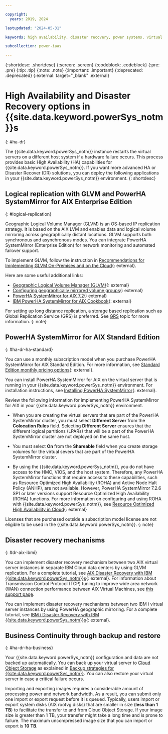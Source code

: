 ```yaml
---

copyright:
  years: 2019, 2024

lastupdated: "2024-05-31"

keywords: high availability, disaster recovery, power systems, virtual servers, hardware failure

subcollection: power-iaas

---
```


{:shortdesc: .shortdesc}
{:screen: .screen}
{:codeblock: .codeblock}
{:pre: .pre}
{:tip: .tip}
{:note: .note}
{:important: .important}
{:deprecated: .deprecated}
{:external: target="_blank" .external}

# High Availability and Disaster Recovery options in {{site.data.keyword.powerSys_notm}}s
{: #ha-dr}

The {{site.data.keyword.powerSys_notm}} instance restarts the virtual servers on a different host system if a hardware failure occurs. This process provides basic High Availability (HA) capabilities for {{site.data.keyword.powerSys_notm}}. If you want more advanced HA or Disaster Recover (DR) solutions, you can deploy the following applications in your {{site.data.keyword.powerSys_notm}} environment.
{: shortdesc}

## Logical replication with GLVM and PowerHA SystemMirror for AIX Enterprise Edition
{: #logical-replication}

Geographic Logical Volume Manager (GLVM) is an OS-based IP replication strategy. It is based on the AIX LVM and enables data and logical volume mirroring across geographically distant locations. GLVM supports both synchronous and asynchronous modes. You can integrate PowerHA SystemMirror (Enterprise Edition) for network monitoring and automated failover support. 

To implement GLVM, follow the instruction in [Recommendations for Implementing GLVM On-Premises and on the Cloud](https://www.redbooks.ibm.com/redpieces/pdfs/redp5717.pdf){: external}.

Here are some useful additional links:

- [Geographic Logical Volume Manager (GLVM)](https://www.ibm.com/support/knowledgecenter/en/SSPHQG_7.2/glvm/ha_glvm_glvm.html){: external}
- [Configuring geographically mirrored volume groups](https://www.ibm.com/support/knowledgecenter/en/SSPHQG_7.2/glvm/ha_glvm_config_glvm.html){: external}
- [PowerHA SystemMirror for AIX 7.2](https://www.ibm.com/support/knowledgecenter/en/SSPHQG_7.2/navigation/welcome.html){: external}
- [IBM PowerHA SystemMirror for AIX Cookbook](http://www.redbooks.ibm.com/abstracts/sg247739.html){: external}

For setting up long distance replication, a storage based replication such as Global Replication Service (GRS) is preferred. See [GRS](/docs/power-iaas?topic=power-iaas-getting-started-GRS) topic for more information.
{: note}

## PowerHA SystemMirror for AIX Standard Edition
{: #ha-dr-ha-standard}

You can use a monthly subscription model when you purchase PowerHA SystemMirror for AIX Standard Edition. For more information, see [Standard Edition monthly pricing options](https://www.ibm.com/docs/en/announcements/archive/ENUS219-288){: external}.

You can install PowerHA SystemMirror for AIX on the virtual server that is running in your {{site.data.keyword.powerSys_notm}} environment. For installation instructions, see [Installing PowerHA SystemMirror](https://www.ibm.com/support/knowledgecenter/SSPHQG_7.2/install/ha_install.html){: external}.

Review the following information for implementing PowerHA SystemMirror for AIX in your {{site.data.keyword.powerSys_notm}} environment.

- When you are creating the virtual servers that are part of the PowerHA SystemMirror cluster, you must select **Different Server** from the **Colocation Rules** field. Selecting **Different Server** ensures that the different logical partitions (LPARs) that will be a part of the PowerHA SystemMirror cluster are not deployed on the same host.

- You must select **On** from the **Shareable** field when you create storage volumes for the virtual severs that are part of the PowerHA SystemMirror cluster.

- By using the {{site.data.keyword.powerSys_notm}}, you do not have access to the HMC, VIOS, and the host system. Therefore, any PowerHA SystemMirror functions that require access to these capabilities, such as Resource Optimized High Availability (ROHA) and Active Node Halt Policy (ANHP), are not available. However, PowerHA SystemMirror 7.2.6 SP1 or later versions support Resource Optimized High Availability (ROHA) functions. For more information on configuring and using ROHA with {{site.data.keyword.powerSys_notm}}, see [Resource Optimized High Availability in Cloud](https://www.ibm.com/docs/en/powerha-aix/7.2?topic=administering-resources-optimized-high-availability-in-cloud){: external}

Licenses that are purchased outside a subscription model license are not eligible to be used in the {{site.data.keyword.powerSys_notm}}.
{: note}

## Disaster recovery mechanisms
{: #dr-aix-ibmi}

You can implement disaster recovery mechanism between two AIX virtual server instances in separate IBM Cloud data centers by using GLVM replication. For a complete tutorial, see [AIX Disaster Recovery with IBM {{site.data.keyword.powerSys_notm}}s](https://cloud.ibm.com/media/docs/downloads/power-iaas-tutorials/PowerVS_AIX_DR_Tutorial_v1.pdf){: external}. For information about Transmission Control Protocol (TCP) tuning to improve wide area network (WAN) connection performance between AIX Virtual Machines, see [this support page](https://www.ibm.com/support/pages/node/6410510).

You can implement disaster recovery mechanisms between two IBM i virtual server instances by using PowerHA geographic mirroring. For a complete tutorial, see [IBM i Disaster Recovery with IBM {{site.data.keyword.powerSys_notm}}s](https://cloud.ibm.com/media/docs/downloads/power-iaas-tutorials/PowerVS_IBMi_DR_Tutorial_v1.pdf){: external}.

## Business Continuity through backup and restore
{: #ha-dr-ha-business}

Your {{site.data.keyword.powerSys_notm}} configuration and data are not backed up automatically. You can back up your virtual server to [Cloud Object Storage](/docs/cloud-object-storage?topic=cloud-object-storage-getting-started-cloud-object-storage) as explained in [Backup strategies for {{site.data.keyword.powerSys_notm}}](/docs/power-iaas?topic=power-iaas-backup-strategies). You can also restore your virtual server in case a critical failure occurs.

Importing and exporting images requires a considerable amount of processing power and network bandwidth. As a result, you can submit only one import or export request before it is queued. Typically, users import or export system disks (AIX rootvg disks) that are smaller in size (**less than 1 TB**) to facilitate the transfer to and from Cloud Object Storage. If your image size is greater than 1 TB, your transfer might take a long time and is prone to failure. The maximum uncompressed image size that you can import or export is **10 TB**.
